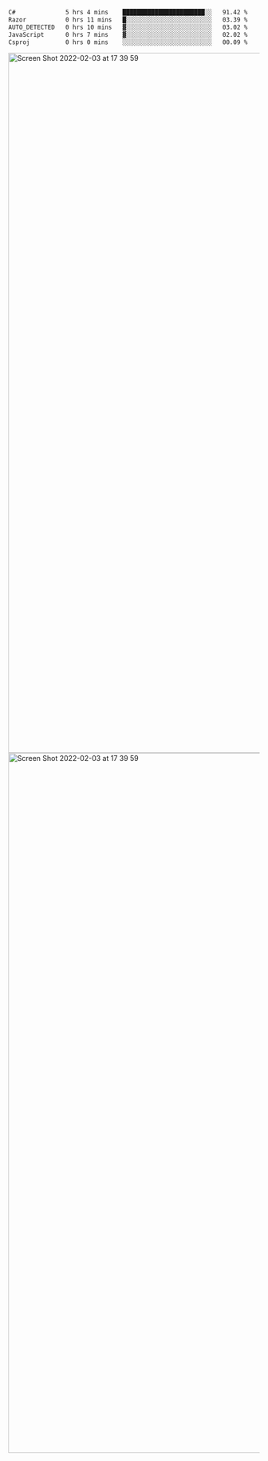 <!--START_SECTION:waka-->

```txt
C#              5 hrs 4 mins    ███████████████████████░░   91.42 %
Razor           0 hrs 11 mins   █░░░░░░░░░░░░░░░░░░░░░░░░   03.39 %
AUTO_DETECTED   0 hrs 10 mins   ▓░░░░░░░░░░░░░░░░░░░░░░░░   03.02 %
JavaScript      0 hrs 7 mins    ▓░░░░░░░░░░░░░░░░░░░░░░░░   02.02 %
Csproj          0 hrs 0 mins    ░░░░░░░░░░░░░░░░░░░░░░░░░   00.09 %
```

<!--END_SECTION:waka-->

<img width="1400" alt="Screen Shot 2022-02-03 at 17 39 59" src="https://user-images.githubusercontent.com/45716542/152387304-f2b60485-53a6-4f4b-a818-5cefb1b0c0ae.png">
<img width="1400" alt="Screen Shot 2022-02-03 at 17 39 59" src="https://user-images.githubusercontent.com/45716542/152387273-ea5cdf21-2a45-44da-8bef-00c1763b1d42.png">
